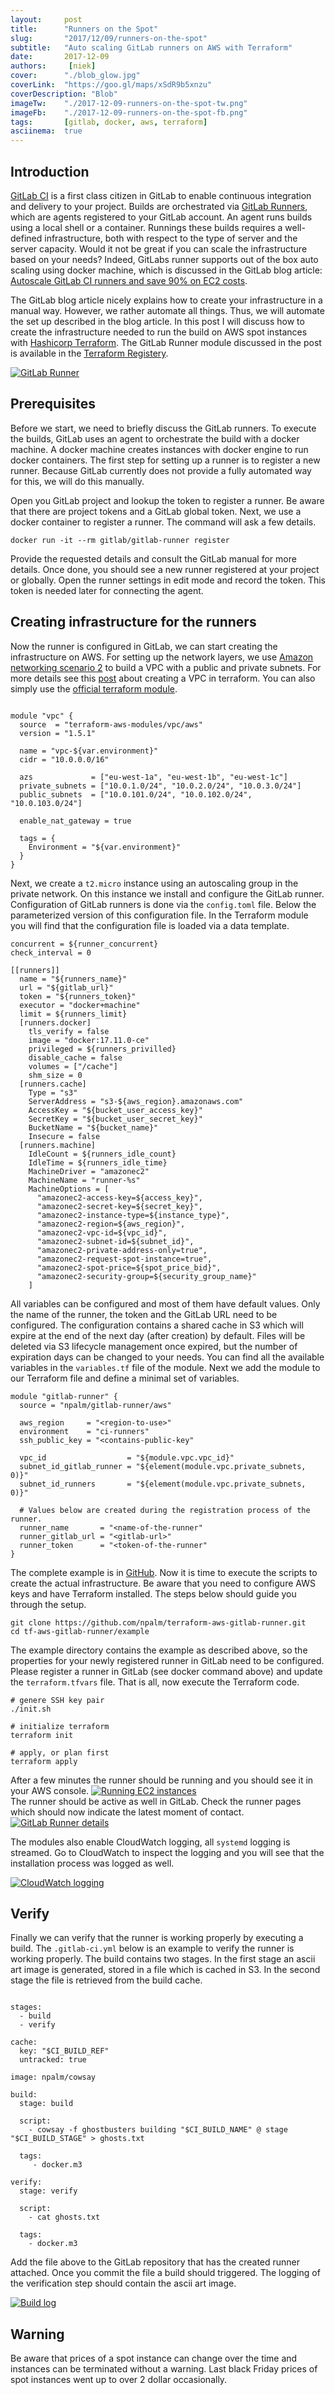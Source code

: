 ```yaml
---
layout:     post
title:      "Runners on the Spot"
slug:       "2017/12/09/runners-on-the-spot"
subtitle:   "Auto scaling GitLab runners on AWS with Terraform"
date:       2017-12-09
authors:     [niek]
cover:      "./blob_glow.jpg"
coverLink:  "https://goo.gl/maps/xSdR9b5xnzu"
coverDescription: "Blob"
imageTw:    "./2017-12-09-runners-on-the-spot-tw.png"
imageFb:    "./2017-12-09-runners-on-the-spot-fb.png"
tags:       [gitlab, docker, aws, terraform]
asciinema:  true
---
```


## Introduction

[GitLab CI](https://about.gitlab.com/features/gitlab-ci-cd/) is a first class citizen in GitLab to enable continuous integration and delivery to your project. Builds are orchestrated via [GitLab Runners](https://docs.gitlab.com/runner/), which are agents registered to your GitLab account. An agent runs builds using a local shell or a container. Runnings these builds requires a well-defined infrastructure, both with respect to the type of server and the server capacity. Would it not be great if you can scale the infrastructure based on your needs? Indeed, GitLabs runner supports out of the box auto scaling using docker machine, which is discussed in the GitLab blog article: [Autoscale GitLab CI runners and save 90% on EC2 costs](https://about.gitlab.com/2017/11/23/autoscale-ci-runners/).

The GitLab blog article nicely explains how to create your infrastructure in a manual way. However, we rather automate all things. Thus, we will automate the set up described in the blog article. In this post I will discuss how to create the infrastructure needed to run the build on AWS spot instances with [Hashicorp Terraform](https://www.terraform.io/). The GitLab Runner module discussed in the post is available in the [Terraform Registery](https://registry.terraform.io/modules/npalm/gitlab-runner/aws/0.1.0).

<a href="#">
    <img src="./gitlab-runner.png" alt="GitLab Runner">
</a>

## Prerequisites
Before we start, we need to briefly discuss the GitLab runners. To execute the builds, GitLab uses an agent to orchestrate the build with a docker machine. A docker machine creates instances with docker engine to run docker containers. The first step for setting up a runner is to register a new runner. Because GitLab currently does not provide a fully automated way for this, we will do this manually.

Open you GitLab project and lookup the token to register a runner. Be aware that there are project tokens and a GitLab global token. Next, we use a docker container to register a runner. The command will ask a few details.
```
docker run -it --rm gitlab/gitlab-runner register
```

<asciinema-player src="/2017/12/09/runners-on-the-spot/register.json"
  cols="166" rows="15" autoplay="true" loop="true" speed="1.5">
</asciinema-player>


Provide the requested details and consult the GitLab manual for more details. Once done, you should see a new runner registered at your project or globally. Open the runner settings in edit mode and record the token. This token is needed later for connecting the agent.

## Creating infrastructure for the runners
Now the runner is configured in GitLab, we can start creating the infrastructure on AWS. For setting up the network layers, we use [Amazon networking scenario 2](http://docs.aws.amazon.com/AmazonVPC/latest/UserGuide/VPC_Scenario2.html) to build a VPC with a public and private subnets. For more details see this [post](2017/06/18/terraform-aws-vpc/) about creating a VPC in terraform. You can also simply use the [official terraform module](https://registry.terraform.io/modules/terraform-aws-modules/vpc/aws/1.7.0).


```

module "vpc" {
  source  = "terraform-aws-modules/vpc/aws"
  version = "1.5.1"

  name = "vpc-${var.environment}"
  cidr = "10.0.0.0/16"

  azs             = ["eu-west-1a", "eu-west-1b", "eu-west-1c"]
  private_subnets = ["10.0.1.0/24", "10.0.2.0/24", "10.0.3.0/24"]
  public_subnets  = ["10.0.101.0/24", "10.0.102.0/24", "10.0.103.0/24"]

  enable_nat_gateway = true

  tags = {
    Environment = "${var.environment}"
  }
}
```

Next, we create a `t2.micro` instance using an autoscaling group in the private network. On this instance we install and configure the GitLab runner. Configuration of GitLab runners is done via the `config.toml` file. Below the parameterized version of this configuration file. In the Terraform module you will find that the configuration file is loaded via a data template.

```
concurrent = ${runner_concurrent}
check_interval = 0

[[runners]]
  name = "${runners_name}"
  url = "${gitlab_url}"
  token = "${runners_token}"
  executor = "docker+machine"
  limit = ${runners_limit}
  [runners.docker]
    tls_verify = false
    image = "docker:17.11.0-ce"
    privileged = ${runners_privilled}
    disable_cache = false
    volumes = ["/cache"]
    shm_size = 0
  [runners.cache]
    Type = "s3"
    ServerAddress = "s3-${aws_region}.amazonaws.com"
    AccessKey = "${bucket_user_access_key}"
    SecretKey = "${bucket_user_secret_key}"
    BucketName = "${bucket_name}"
    Insecure = false
  [runners.machine]
    IdleCount = ${runners_idle_count}
    IdleTime = ${runners_idle_time}
    MachineDriver = "amazonec2"
    MachineName = "runner-%s"
    MachineOptions = [
      "amazonec2-access-key=${access_key}",
      "amazonec2-secret-key=${secret_key}",
      "amazonec2-instance-type=${instance_type}",
      "amazonec2-region=${aws_region}",
      "amazonec2-vpc-id=${vpc_id}",
      "amazonec2-subnet-id=${subnet_id}",
      "amazonec2-private-address-only=true",
      "amazonec2-request-spot-instance=true",
      "amazonec2-spot-price=${spot_price_bid}",
      "amazonec2-security-group=${security_group_name}"
    ]
```

All variables can be configured and most of them have default values. Only the name of the runner, the token and the GitLab URL need to be configured. The configuration contains a shared cache in S3 which will expire at the end of the next day (after creation) by default. Files will be deleted via S3 lifecycle management once expired, but the number of expiration days can be changed to your needs. You can find all the available variables in the `variables.tf` file of the module. Next we add the module to our Terraform file and define a minimal set of variables.

```
module "gitlab-runner" {
  source = "npalm/gitlab-runner/aws"

  aws_region     = "<region-to-use>"
  environment    = "ci-runners"
  ssh_public_key = "<contains-public-key"

  vpc_id                  = "${module.vpc.vpc_id}"
  subnet_id_gitlab_runner = "${element(module.vpc.private_subnets, 0)}"
  subnet_id_runners       = "${element(module.vpc.private_subnets, 0)}"

  # Values below are created during the registration process of the runner.
  runner_name       = "<name-of-the-runner"
  runner_gitlab_url = "<gitlab-url>"
  runner_token      = "<token-of-the-runner"
}
```

The complete example is in [GitHub](https://github.com/npalm/terraform-aws-gitlab-runner/tree/master/example). Now it is time to execute the scripts to create the actual infrastructure. Be aware that you need to configure AWS keys and have Terraform installed. The steps below should guide you through the setup.

```
git clone https://github.com/npalm/terraform-aws-gitlab-runner.git
cd tf-aws-gitlab-runner/example
```
The example directory contains the example as described above, so the properties for your newly registered runner in GitLab need to be configured. Please register a runner in GitLab (see docker command above) and update the `terraform.tfvars` file. That is all, now execute the Terraform code.
```
# genere SSH key pair
./init.sh

# initialize terraform
terraform init

# apply, or plan first
terraform apply
```

<asciinema-player src="/2017/12/09/runners-on-the-spot/terraform.json"
  cols="166" rows="15" autoplay="true" loop="true" speed="1.5">
</asciinema-player>


After a few minutes the runner should be running and you should see it in your AWS console.
<a href="#">
    <img src="./ec2.png" alt="Running EC2 instances">
</a>
<br>
The runner should be active as well in GitLab. Check the runner pages which should now indicate the latest moment of contact.
<a href="#">
    <img src="./runner.png" alt="GitLab Runner details">
</a>
<br>

The modules also enable CloudWatch logging, all `systemd` logging is streamed. Go to CloudWatch to inspect the logging and you will see that the installation process was logged as well.

<a href="#">
    <img src="./cloudwatch.png" alt="CloudWatch logging">
</a>

## Verify

Finally we can verify that the runner is working properly by executing a build. The `.gitlab-ci.yml` below is an example to verify the runner is working properly. The build contains two stages. In the first stage an ascii art image is generated, stored in a file which is cached in S3. In the second stage the file is retrieved from the build cache.

```

stages:
  - build
  - verify

cache:
  key: "$CI_BUILD_REF"
  untracked: true

image: npalm/cowsay

build:
  stage: build

  script:
    - cowsay -f ghostbusters building "$CI_BUILD_NAME" @ stage "$CI_BUILD_STAGE" > ghosts.txt

  tags:
     - docker.m3

verify:
  stage: verify

  script:
    - cat ghosts.txt

  tags:
    - docker.m3
```

Add the file above to the GitLab repository that has the created runner attached. Once you commit the file a build should triggered. The logging of the verification step should contain the ascii art image.

<a href="#">
    <img src="./ghost.png" alt="Build log">
</a>

## Warning
Be aware that prices of a spot instance can change over the time and instances can be terminated without a warning. Last black Friday prices of spot instances went up to over 2 dollar occasionally.
